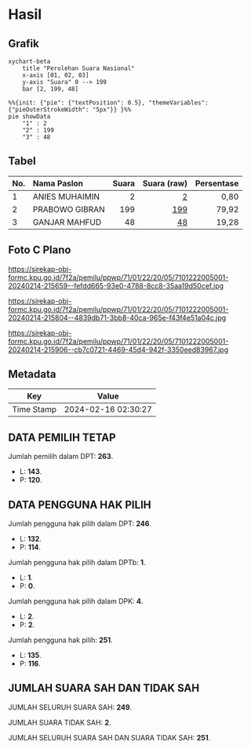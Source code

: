# Hasil

## Grafik

```mermaid
xychart-beta
    title "Perolehan Suara Nasional"
    x-axis [01, 02, 03]
    y-axis "Suara" 0 --> 199
    bar [2, 199, 48]
```

```mermaid
%%{init: {"pie": {"textPosition": 0.5}, "themeVariables": {"pieOuterStrokeWidth": "5px"}} }%%
pie showData
    "1" : 2
    "2" : 199
    "3" : 48
```

## Tabel

| No. | Nama Paslon    | Suara | Suara (raw) | Persentase |
|:--- |:-------------- | -----:| -----------:| ----------:|
| 1   | ANIES MUHAIMIN | 2     | [2][p-1]    | 0,80       |
| 2   | PRABOWO GIBRAN | 199   | [199][p-2]  | 79,92      |
| 3   | GANJAR MAHFUD  | 48    | [48][p-3]   | 19,28      |


[p-1]: https://github.com/gigit-pemilu/pemilu-2024/blob/main/pilpres/hitung-suara/sub/71-sulawesi-utara/sub/01-bolaang-mongondow/sub/22-passi-timur/sub/2005-manembo/sub/001-tps/sub/paslon-1.txt
[p-2]: https://github.com/gigit-pemilu/pemilu-2024/blob/main/pilpres/hitung-suara/sub/71-sulawesi-utara/sub/01-bolaang-mongondow/sub/22-passi-timur/sub/2005-manembo/sub/001-tps/sub/paslon-2.txt
[p-3]: https://github.com/gigit-pemilu/pemilu-2024/blob/main/pilpres/hitung-suara/sub/71-sulawesi-utara/sub/01-bolaang-mongondow/sub/22-passi-timur/sub/2005-manembo/sub/001-tps/sub/paslon-3.txt

## Foto C Plano

https://sirekap-obj-formc.kpu.go.id/7f2a/pemilu/ppwp/71/01/22/20/05/7101222005001-20240214-215659--fefdd665-93e0-4788-8cc8-35aa19d50cef.jpg

https://sirekap-obj-formc.kpu.go.id/7f2a/pemilu/ppwp/71/01/22/20/05/7101222005001-20240214-215804--4839db71-3bb8-40ca-965e-f43f4e51a04c.jpg

https://sirekap-obj-formc.kpu.go.id/7f2a/pemilu/ppwp/71/01/22/20/05/7101222005001-20240214-215906--cb7c0721-4469-45d4-942f-3350eed83967.jpg


## Metadata

| Key        | Value               |
| ---------- | ------------------- |
| Time Stamp | 2024-02-16 02:30:27 |


## DATA PEMILIH TETAP

Jumlah pemilih dalam DPT: **263**.
 * L: **143**.
 * P: **120**.

## DATA PENGGUNA HAK PILIH

Jumlah pengguna hak pilih dalam DPT: **246**.
 * L: **132**.
 * P: **114**.

Jumlah pengguna hak pilih dalam DPTb: **1**.
 * L: **1**.
 * P: **0**.

Jumlah pengguna hak pilih dalam DPK: **4**.
 * L: **2**.
 * P: **2**.

Jumlah pengguna hak pilih: **251**.
 * L: **135**.
 * P: **116**.

## JUMLAH SUARA SAH DAN TIDAK SAH

JUMLAH SELURUH SUARA SAH: **249**.

JUMLAH SUARA TIDAK SAH: **2**.

JUMLAH SELURUH SUARA SAH DAN SUARA TIDAK SAH: **251**.


